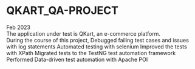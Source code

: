 # QKART_QA-PROJECT
Feb 2023  
The application under test is QKart, an e-commerce platform.   
During the course of this project,  Debugged failing test cases and issues with log statements Automated testing with selenium 
Improved the tests with XPath Migrated tests to the TestNG test automation framework 
Performed Data-driven test automation with Apache POI
